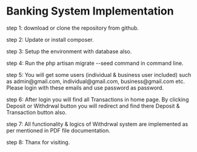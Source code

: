 # Banking System Implementation

<p>step 1: download or clone the repository from github.</p>
<p>step 2: Update or install composer.</p>
<p>step 3: Setup the environment with database also.</p>
<p>step 4: Run the php artisan migrate --seed command in command line.</p>
<p>step 5: You will get some users (individual & business user included) such as admin@gmail.com, individual@gmail.com, business@gmail.com etc. Please login with these emails and use password as password.</p>
<p>step 6: After login you will find all Transactions in home page. By clicking Deposit or Withdrwal button you will redirect and find there Deposit & Transaction button also.</p>
<p>step 7: All functionality & logics of Withdrwal system are implemented as per mentioned in PDF file documentation.</p>
<p>step 8: Thanx for visiting.</p>
